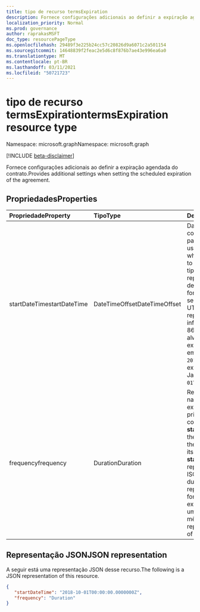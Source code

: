 ```yaml
---
title: tipo de recurso termsExpiration
description: Fornece configurações adicionais ao definir a expiração agendada do contrato.
localization_priority: Normal
ms.prod: governance
author: raprakasMSFT
doc_type: resourcePageType
ms.openlocfilehash: 29489f3e225b24cc57c20826d9a6071c2a501154
ms.sourcegitcommit: 14648839f2feac2e5d6c8f876b7ae43e996ea6a0
ms.translationtype: MT
ms.contentlocale: pt-BR
ms.lasthandoff: 03/11/2021
ms.locfileid: "50721723"
---
```

# <a name="termsexpiration-resource-type"></a><span data-ttu-id="587b8-103">tipo de recurso termsExpiration</span><span class="sxs-lookup"><span data-stu-id="587b8-103">termsExpiration resource type</span></span>

<span data-ttu-id="587b8-104">Namespace: microsoft.graph</span><span class="sxs-lookup"><span data-stu-id="587b8-104">Namespace: microsoft.graph</span></span>

[!INCLUDE [beta-disclaimer](../../includes/beta-disclaimer.md)]

<span data-ttu-id="587b8-105">Fornece configurações adicionais ao definir a expiração agendada do contrato.</span><span class="sxs-lookup"><span data-stu-id="587b8-105">Provides additional settings when setting the scheduled expiration of the agreement.</span></span>

## <a name="properties"></a><span data-ttu-id="587b8-106">Propriedades</span><span class="sxs-lookup"><span data-stu-id="587b8-106">Properties</span></span>

| <span data-ttu-id="587b8-107">Propriedade</span><span class="sxs-lookup"><span data-stu-id="587b8-107">Property</span></span>                     | <span data-ttu-id="587b8-108">Tipo</span><span class="sxs-lookup"><span data-stu-id="587b8-108">Type</span></span>                      | <span data-ttu-id="587b8-109">Descrição</span><span class="sxs-lookup"><span data-stu-id="587b8-109">Description</span></span> |
| :--------------------------- | :------------------------ | :---------- |
| <span data-ttu-id="587b8-110">startDateTime</span><span class="sxs-lookup"><span data-stu-id="587b8-110">startDateTime</span></span>|<span data-ttu-id="587b8-111">DateTimeOffset</span><span class="sxs-lookup"><span data-stu-id="587b8-111">DateTimeOffset</span></span> | <span data-ttu-id="587b8-112">DateTime quando o contrato está definido para expirar para todos os usuários.</span><span class="sxs-lookup"><span data-stu-id="587b8-112">The DateTime when the agreement is set to expire for all users.</span></span> <span data-ttu-id="587b8-113">O tipo Timestamp representa informações de data e hora usando o formato ISO 8601 e está sempre no horário UTC.</span><span class="sxs-lookup"><span data-stu-id="587b8-113">The Timestamp type represents date and time information using ISO 8601 format and is always in UTC time.</span></span> <span data-ttu-id="587b8-114">Por exemplo, meia-noite UTC em 1 de janeiro de 2014 é `2014-01-01T00:00:00Z`.</span><span class="sxs-lookup"><span data-stu-id="587b8-114">For example, midnight UTC on Jan 1, 2014 is `2014-01-01T00:00:00Z`.</span></span>|
| <span data-ttu-id="587b8-115">frequency</span><span class="sxs-lookup"><span data-stu-id="587b8-115">frequency</span></span>| <span data-ttu-id="587b8-116">Duration</span><span class="sxs-lookup"><span data-stu-id="587b8-116">Duration</span></span> | <span data-ttu-id="587b8-117">Representa a frequência na qual os termos expiram, após sua primeira expiração, conforme definido em **startDateTime**.</span><span class="sxs-lookup"><span data-stu-id="587b8-117">Represents the frequency at which the terms will expire, after its first expiration as set in **startDateTime**.</span></span> <span data-ttu-id="587b8-118">O valor é representado no formato ISO 8601 por durações.</span><span class="sxs-lookup"><span data-stu-id="587b8-118">The value is represented in ISO 8601 format for durations.</span></span> <span data-ttu-id="587b8-119">Por exemplo, `PT1M` representa um período de tempo de 1 mês.</span><span class="sxs-lookup"><span data-stu-id="587b8-119">For example, `PT1M` represents a time period of 1 month.</span></span>|

## <a name="json-representation"></a><span data-ttu-id="587b8-120">Representação JSON</span><span class="sxs-lookup"><span data-stu-id="587b8-120">JSON representation</span></span>

<span data-ttu-id="587b8-121">A seguir está uma representação JSON desse recurso.</span><span class="sxs-lookup"><span data-stu-id="587b8-121">The following is a JSON representation of this resource.</span></span>

<!-- {
  "blockType": "resource",
  "optionalProperties": [

  ],
  "@odata.type": "microsoft.graph.termsExpiration",
}-->

```json
{
   "startDateTime": "2018-10-01T00:00:00.0000000Z",
   "frequency": "Duration"
}
```

<!-- uuid: 8fcb5dbc-d5aa-4681-8e31-b001d5168d79
2015-10-25 14:57:30 UTC -->
<!--
{
  "type": "#page.annotation",
  "description": "termsExpiration complex type",
  "keywords": "",
  "section": "documentation",
  "tocPath": "",
  "suppressions": []
}
-->


